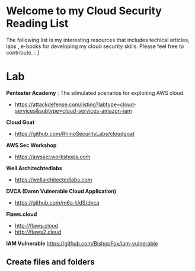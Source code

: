 # Welcome to my Cloud Security Reading List

The following list is my interesting resources that includes techical articles, labs , e-books for developing my cloud security skills. 
Please feel free to contribute. : ]


# Lab
**Pentester Academy** : The silmulated scenarios for exploiting AWS cloud.
 - https://attackdefense.com/listing?labtype=cloud-services&subtype=cloud-services-amazon-iam 

**Cloud Goat**
 - https://github.com/RhinoSecurityLabs/cloudgoat

**AWS Sec Workshop**
  - https://awssecworkshops.com

 **Well Architechtedlabs**
   - https://wellarchitectedlabs.com
   
   **DVCA (Damn Vulnerable Cloud Application)**
   - https://github.com/m6a-UdS/dvca

**Flaws.cloud**
- http://flaws.cloud
- http://flaws2.cloud

**IAM Vulnerable**
https://github.com/BishopFox/iam-vulnerable
 




## Create files and folders
